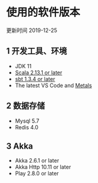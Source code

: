# 使用的软件版本

更新时间 2019-12-25

## 1 开发工具、环境

- JDK 11
- [Scala 2.13.1 or later](https://www.Scala-lang.org/download/)
- [sbt 1.3.4 or later](https://www.scala-sbt.org/1.x/docs/)
- The latest VS Code and [Metals](https://scalameta.org/metals/docs/editors/vscode.html)

## 2 数据存储

- Mysql 5.7
- Redis 4.0

## 3 Akka

- Akka 2.6.1 or later
- Akka Http 10.11 or later
- Play 2.8.0 or later
